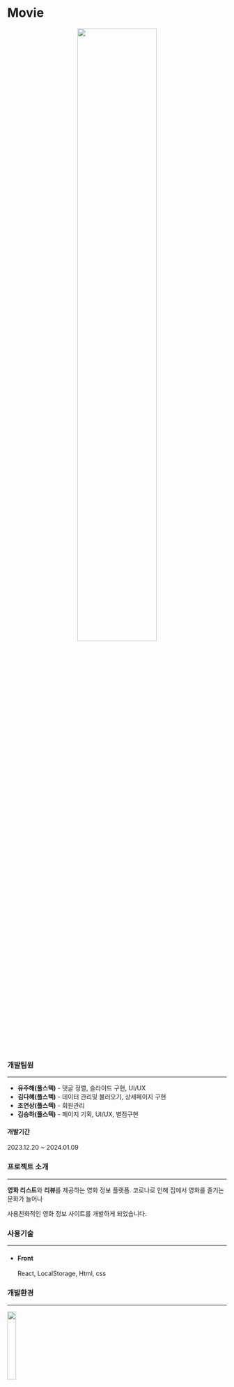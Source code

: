 # Movie

<p align=center>
<img width=60% src="https://github.com/yujuhye/Movie/assets/161537140/0028eee2-13e3-4fba-80a7-9b6955d1104b">
<p/>

### 개발팀원
---
+ **유주해(풀스텍)** - 댓글 정렬, 슬라이드 구현, UI/UX
+ **김다혜(풀스텍)** - 데이터 관리및 불러오기, 상세페이지 구현
+ **조연상(풀스텍)** - 회원관리
+ **김승하(풀스텍)** - 페이지 기획, UI/UX,  별점구현

#### 개발기간
2023.12.20 ~ 2024.01.09

### 프로젝트 소개
---
**영화 리스트**와 **리뷰**를 제공하는 영화 정보 플랫폼. 코로나로 인해 집에서 영화를 즐기는 문화가 늘어나

사용친화적인 영화 정보 사이트를 개발하게 되었습니다.

### 사용기술
---
+ #### Front
  React, LocalStorage,
  Html, css

### 개발환경
---
<img width=20% src=https://github.com/yujuhye/chat/assets/161537140/87cf7c32-3109-45ee-aefb-bc060e41fc91>
